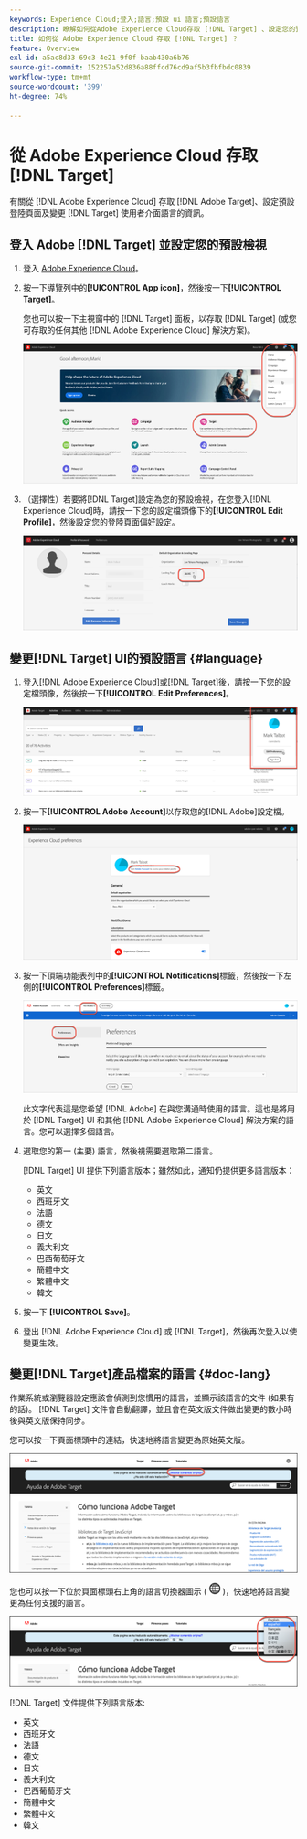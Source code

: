 ```yaml
---
keywords: Experience Cloud;登入;語言;預設 ui 語言;預設語言
description: 瞭解如何從Adobe Experience Cloud存取 [!DNL Target] 、設定您的預設檢視，以及變更 [!DNL Target] 使用者介面和檔案的語言。
title: 如何從 Adobe Experience Cloud 存取 [!DNL Target] ？
feature: Overview
exl-id: a5ac8d33-69c3-4e21-9f0f-baab430a6b76
source-git-commit: 152257a52d836a88ffcd76cd9af5b3fbfbdc0839
workflow-type: tm+mt
source-wordcount: '399'
ht-degree: 74%

---
```


# 從 Adobe Experience Cloud 存取 [!DNL Target]

有關從 [!DNL Adobe Experience Cloud] 存取 [!DNL Adobe Target]、設定預設登陸頁面及變更 [!DNL Target] 使用者介面語言的資訊。

## 登入 Adobe [!DNL Target] 並設定您的預設檢視

1. 登入 [Adobe Experience Cloud](https://experience.adobe.com/)。

1. 按一下導覽列中的&#x200B;**[!UICONTROL App icon]**，然後按一下&#x200B;**[!UICONTROL Target]**。

   您也可以按一下主視窗中的 [!DNL Target] 面板，以存取 [!DNL Target] (或您可存取的任何其他 [!DNL Adobe Experience Cloud] 解決方案)。

   ![應用程式圖示](/help/main/c-intro/assets/appmenu-new.png)

1. （選擇性）若要將[!DNL Target]設定為您的預設檢視，在您登入[!DNL Experience Cloud]時，請按一下您的設定檔頭像下的&#x200B;**[!UICONTROL Edit Profile]**，然後設定您的登陸頁面偏好設定。

   ![登陸頁面](/help/main/c-intro/assets/pagepref-new.png)

## 變更[!DNL Target] UI的預設語言 {#language}

1. 登入[!DNL Adobe Experience Cloud]或[!DNL Target]後，請按一下您的設定檔頭像，然後按一下&#x200B;**[!UICONTROL Edit Preferences]**。

   ![編輯設定檔](/help/main/c-intro/assets/change-language.png)

1. 按一下&#x200B;**[!UICONTROL Adobe Account]**&#x200B;以存取您的[!DNL Adobe]設定檔。

   ![Adobe 帳戶](/help/main/c-intro/assets/adobe-account.png)

1. 按一下頂端功能表列中的&#x200B;**[!UICONTROL Notifications]**&#x200B;標籤，然後按一下左側的&#x200B;**[!UICONTROL Preferences]**&#x200B;標籤。

   ![偏好語言](/help/main/c-intro/assets/prefered-language.png)

   此文字代表這是您希望 [!DNL Adobe] 在與您溝通時使用的語言。這也是將用於 [!DNL Target] UI 和其他 [!DNL Adobe Experience Cloud] 解決方案的語言。您可以選擇多個語言。

1. 選取您的第一 (主要) 語言，然後視需要選取第二語言。

   [!DNL Target] UI 提供下列語言版本；雖然如此，通知仍提供更多語言版本：

   * 英文
   * 西班牙文
   * 法語
   * 德文
   * 日文
   * 義大利文
   * 巴西葡萄牙文
   * 簡體中文
   * 繁體中文
   * 韓文

1. 按一下 **[!UICONTROL Save]**。

1. 登出 [!DNL Adobe Experience Cloud] 或 [!DNL Target]，然後再次登入以使變更生效。

## 變更[!DNL Target]產品檔案的語言 {#doc-lang}

作業系統或瀏覽器設定應該會偵測到您慣用的語言，並顯示該語言的文件 (如果有的話)。 [!DNL Target] 文件會自動翻譯，並且會在英文版文件做出變更的數小時後與英文版保持同步。

您可以按一下頁面標頭中的連結，快速地將語言變更為原始英文版。

![變更為原始語言](/help/main/c-intro/assets/mt-original.png)

您也可以按一下位於頁面標頭右上角的語言切換器圖示 ( ![語言切換器圖示](/help/main/c-intro/assets/icon-language-switcher.png) )，快速地將語言變更為任何支援的語言。

![語言切換器](/help/main/c-intro/assets/language-switcher.png)

[!DNL Target] 文件提供下列語言版本:

* 英文
* 西班牙文
* 法語
* 德文
* 日文
* 義大利文
* 巴西葡萄牙文
* 簡體中文
* 繁體中文
* 韓文
